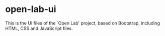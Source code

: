 open-lab-ui
===========

This is the UI files of the `Open Lab' project, based on Bootstrap, including HTML, CSS and JavaScript files.